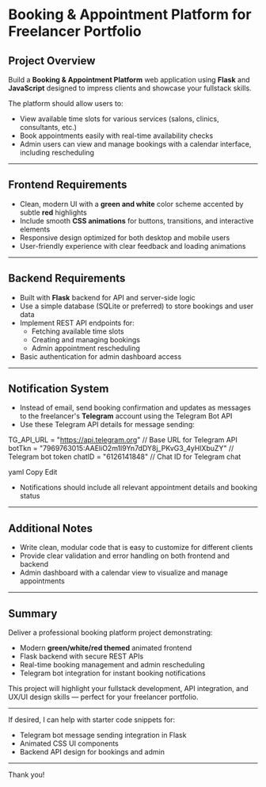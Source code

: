 # Booking & Appointment Platform for Freelancer Portfolio

## Project Overview

Build a **Booking & Appointment Platform** web application using **Flask** and **JavaScript** designed to impress clients and showcase your fullstack skills.

The platform should allow users to:

- View available time slots for various services (salons, clinics, consultants, etc.)
- Book appointments easily with real-time availability checks
- Admin users can view and manage bookings with a calendar interface, including rescheduling

---

## Frontend Requirements

- Clean, modern UI with a **green and white** color scheme accented by subtle **red** highlights
- Include smooth **CSS animations** for buttons, transitions, and interactive elements
- Responsive design optimized for both desktop and mobile users
- User-friendly experience with clear feedback and loading animations

---

## Backend Requirements

- Built with **Flask** backend for API and server-side logic
- Use a simple database (SQLite or preferred) to store bookings and user data
- Implement REST API endpoints for:
  - Fetching available time slots
  - Creating and managing bookings
  - Admin appointment rescheduling
- Basic authentication for admin dashboard access

---

## Notification System

- Instead of email, send booking confirmation and updates as messages to the freelancer's **Telegram** account using the Telegram Bot API
- Use these Telegram API details for message sending:

TG_API_URL = "https://api.telegram.org" // Base URL for Telegram API
botTkn = "7969763015:AAEliO2m1l9Yn7dDY8j_PKvG3_4yHlXbuZY" // Telegram bot token
chatID = "6126141848" // Chat ID for Telegram chat

yaml
Copy
Edit

- Notifications should include all relevant appointment details and booking status

---

## Additional Notes

- Write clean, modular code that is easy to customize for different clients
- Provide clear validation and error handling on both frontend and backend
- Admin dashboard with a calendar view to visualize and manage appointments

---

## Summary

Deliver a professional booking platform project demonstrating:

- Modern **green/white/red themed** animated frontend  
- Flask backend with secure REST APIs  
- Real-time booking management and admin rescheduling  
- Telegram bot integration for instant booking notifications  

This project will highlight your fullstack development, API integration, and UX/UI design skills — perfect for your freelancer portfolio.

---

If desired, I can help with starter code snippets for:

- Telegram bot message sending integration in Flask  
- Animated CSS UI components  
- Backend API design for bookings and admin  

---

Thank you!

